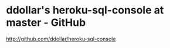 <!--
id: 574456804
link: http://kevinisom.info/post/574456804/ddollars-heroku-sql-console-at-master-github
slug: ddollars-heroku-sql-console-at-master-github
date: Thu May 06 2010 10:18:51 GMT+1200 (NZST)
raw: {"blog_name":"kevinisom","id":574456804,"post_url":"http://kevinisom.info/post/574456804/ddollars-heroku-sql-console-at-master-github","slug":"ddollars-heroku-sql-console-at-master-github","type":"link","date":"2010-05-05 22:18:51 GMT","timestamp":1273097931,"state":"published","format":"html","reblog_key":"okWgOeHf","tags":[],"short_url":"http://tmblr.co/Zw68YyYFOFa","highlighted":[],"feed_item":"http://github.com/ddollar/heroku-sql-console","from_feed_id":"650234","note_count":0,"title":"ddollar's heroku-sql-console at master - GitHub","url":"http://github.com/ddollar/heroku-sql-console","description":""}
publish: 2010-05-06
tags: 
title: ddollar's heroku-sql-console at master - GitHub
-->


ddollar's heroku-sql-console at master - GitHub
===============================================

<http://github.com/ddollar/heroku-sql-console>

